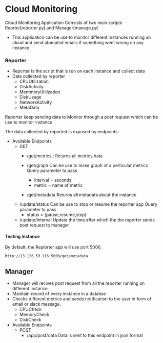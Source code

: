 # Cloud Monitoring


Cloud Monitoring Application Consists of two main scripts Reorter[reporter.py] and Manager[manage.py]

  - This application can be use to monitor different instances running on cloud and send atomated emails if something went wrong on any instance

### Reporter


  - Reporter is the  script that is run on each instance and collect data 
  - Data collected by reporter 
    - CPUUtilization
    - DiskActivity
    - MemmoryUtilization
    - DiskUsage
    - NetworkActivity
    - MetaData

Reporter keep sending data to Monitor through a post request which can be use to monitor instance

The data collected by reported is exposed by endpoints:
  - Available Endpoints
    - GET
      -  /get/metrics : Returns all metrics data
      -  /get/graph
        Can be use to make graph of a perticular metrics
        Query parameter to pass
          - interval = seconds
          - metric = name of metric

      - /get/metadata
Returns all  metadata about the instance
    -  /update/status
    Can be use to stop or resume the reporter app
     Query parameter to pass
        - status = {pause,resume,stop}
    - /update/interval
    Update the time after which the the reporter sends post request to manager
    
    

#### Testing Instance

By default, the Replorter app will use port 5000, 

```sh
http://13.126.53.116:5000/get/metadata
```

## Manager
 - Manager will recives post request from all the reporter running on different instance
 - Maintain record of every instance in a databse
  - Checks different metrics and sends notification to the user in form of email or slack message.
    - CPUCheck 
    - MemoryCheck
    - DiskCheck
 - Available Endpoints
    - POST
        - /app/post/data
        Data is sent to this endpoint in json format
